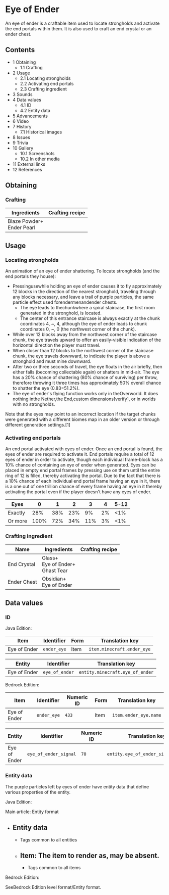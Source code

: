 # Eye of Ender
An eye of ender is a craftable item used to locate strongholds and activate the end portals within them. It is also used to craft an end crystal or an ender chest.

## Contents
- 1 Obtaining
	- 1.1 Crafting
- 2 Usage
	- 2.1 Locating strongholds
	- 2.2 Activating end portals
	- 2.3 Crafting ingredient
- 3 Sounds
- 4 Data values
	- 4.1 ID
	- 4.2 Entity data
- 5 Advancements
- 6 Video
- 7 History
	- 7.1 Historical images
- 8 Issues
- 9 Trivia
- 10 Gallery
	- 10.1 Screenshots
	- 10.2 In other media
- 11 External links
- 12 References

## Obtaining
### Crafting
| Ingredients                   | Crafting recipe |
|-------------------------------|-----------------|
| Blaze Powder+<br/>Ender Pearl |                 |

## Usage
### Locating strongholds
An animation of an eye of ender shattering.
To locate strongholds (and the end portals they house):

- Pressingusewhile holding an eye of ender causes it to fly approximately 12 blocks in the direction of the nearest stronghold, traveling through any blocks necessary, and leave a trail of purple particles, the same particle effect used forendermenandender chests.
	- The eye leads to thechunkwhere a spiral staircase, the first room generated in the stronghold, is located.
	- The center of this entrance staircase is always exactly at the chunk coordinates 4, ~, 4, although the eye of ender leads to chunk coordinates 0, ~, 0 (the northwest corner of the chunk).
- While over 12 blocks away from the northwest corner of the staircase chunk, the eye travels upward to offer an easily-visible indication of the horizontal direction the player must travel.
- When closer than 12 blocks to the northwest corner of the staircase chunk, the eye travels downward, to indicate the player is above a stronghold and must mine downward.
- After two or three seconds of travel, the eye floats in the air briefly, then either falls (becoming collectable again) or shatters in mid-air. The eye has a 20% chance of shattering (80% chance of surviving) per throw, therefore throwing it three times has approximately 50% overall chance to shatter the eye (0.83=51.2%).
- The eye of ender's flying function works only in theOverworld. It does nothing inthe Nether,the End,custom dimensions[verify], or in worlds with no strongholds.

Note that the eyes may point to an incorrect location if the target chunks were generated with a different biomes map in an older version or through different generation settings.[1]

### Activating end portals
An end portal activated with eyes of ender.
Once an end portal is found, the eyes of ender are required to activate it. End portals require a total of 12 eyes of ender in order to activate, though each individual frame-block has a 10% chance of containing an eye of ender when generated. Eyes can be placed in empty end portal frames by pressing use on them until the entire ring of 12 is filled, thereby activating the portal. Due to the fact that there is a 10% chance of each individual end portal frame having an eye in it, there is a one out of one trillion chance of every frame having an eye in it thereby activating the portal even if the player doesn't have any eyes of ender.

| Eyes    | 0    | 1   | 2   | 3   | 4  | 5-12 |
|---------|------|-----|-----|-----|----|------|
| Exactly | 28%  | 38% | 23% | 9%  | 2% | <1%  |
| Or more | 100% | 72% | 34% | 11% | 3% | <1%  |

### Crafting ingredient
| Name        | Ingredients                             | Crafting recipe |
|-------------|-----------------------------------------|-----------------|
| End Crystal | Glass+<br/>Eye of Ender+<br/>Ghast Tear |                 |
| Ender Chest | Obsidian+<br/>Eye of Ender              |                 |

## Data values
### ID
Java Edition:

| Item         | Identifier  | Form | Translation key            |
|--------------|-------------|------|----------------------------|
| Eye of Ender | `ender_eye` | Item | `item.minecraft.ender_eye` |

| Entity       | Identifier     | Translation key                 |
|--------------|----------------|---------------------------------|
| Eye of Ender | `eye_of_ender` | `entity.minecraft.eye_of_ender` |

Bedrock Edition:

| Item         | Identifier  | Numeric ID | Form | Translation key       |
|--------------|-------------|------------|------|-----------------------|
| Eye of Ender | `ender_eye` | `433`      | Item | `item.ender_eye.name` |

| Entity       | Identifier            | Numeric ID | Translation key                   |
|--------------|-----------------------|------------|-----------------------------------|
| Eye of Ender | `eye_of_ender_signal` | `70`       | `entity.eye_of_ender_signal.name` |

### Entity data
The purple particles left by eyes of ender have entity data that define various properties of the entity.

Java Edition:

Main article: Entity format
- Entity data
	- 
	- Tags common to all entities
	- Item: The item to render as, may be absent.
		- 
		- Tags common to all items

Bedrock Edition:

SeeBedrock Edition level format/Entity format.

